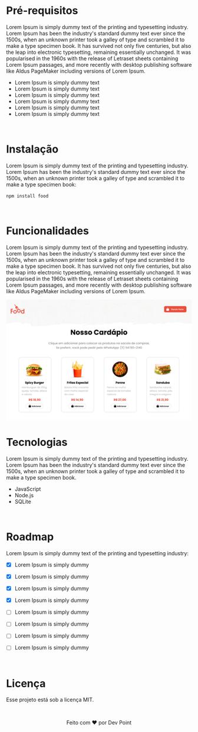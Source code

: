 <br>

<h1>Pré-requisitos</h1>
<p>Lorem Ipsum is simply dummy text of the printing and typesetting industry. Lorem Ipsum has been the industry's standard dummy text ever since the 1500s, when an unknown printer took a galley of type and scrambled it to make a type specimen book. It has survived not only five centuries, but also the leap into electronic typesetting, remaining essentially unchanged. It was popularised in the 1960s with the release of Letraset sheets containing Lorem Ipsum passages, and more recently with desktop publishing software like Aldus PageMaker including versions of Lorem Ipsum.</p>

<ul>
    <li>Lorem Ipsum is simply dummy text</li>
    <li>Lorem Ipsum is simply dummy text</li>
    <li>Lorem Ipsum is simply dummy text</li>
    <li>Lorem Ipsum is simply dummy text</li>
    <li>Lorem Ipsum is simply dummy text</li>
    <li>Lorem Ipsum is simply dummy text</li>
</ul>

<br>

<h1>Instalação</h1>
<p>Lorem Ipsum is simply dummy text of the printing and typesetting industry. Lorem Ipsum has been the industry's standard dummy text ever since the 1500s, when an unknown printer took a galley of type and scrambled it to make a type specimen book:</p>

```
npm install food
```


<br>

<h1>Funcionalidades</h1>
<p>Lorem Ipsum is simply dummy text of the printing and typesetting industry. Lorem Ipsum has been the industry's standard dummy text ever since the 1500s, when an unknown printer took a galley of type and scrambled it to make a type specimen book. It has survived not only five centuries, but also the leap into electronic typesetting, remaining essentially unchanged. It was popularised in the 1960s with the release of Letraset sheets containing Lorem Ipsum passages, and more recently with desktop publishing software like Aldus PageMaker including versions of Lorem Ipsum.</p>

<img src="https://github.com/devpoint-oficial/food/blob/master/src/assets/tela01.png">

<br>

<h1>Tecnologias</h1>
<p>Lorem Ipsum is simply dummy text of the printing and typesetting industry. Lorem Ipsum has been the industry's standard dummy text ever since the 1500s, when an unknown printer took a galley of type and scrambled it to make a type specimen book.</p>

<ul>
    <li>JavaScript</li>
    <li>Node.js</li>
    <li>SQLite</li>    
</ul>


<br>

<h1>Roadmap</h1>
<p>Lorem Ipsum is simply dummy text of the printing and typesetting industry:</p>

- [x] Lorem Ipsum is simply dummy
- [x] Lorem Ipsum is simply dummy
- [x] Lorem Ipsum is simply dummy
- [x] Lorem Ipsum is simply dummy
- [ ] Lorem Ipsum is simply dummy
- [ ] Lorem Ipsum is simply dummy
- [ ] Lorem Ipsum is simply dummy
- [ ] Lorem Ipsum is simply dummy



<br>

<h1>Licença</h1>
<p>Esse projeto está sob a licença MIT.</p>
<br>
<p align="center">Feito com ❤️ por Dev Point</p>

